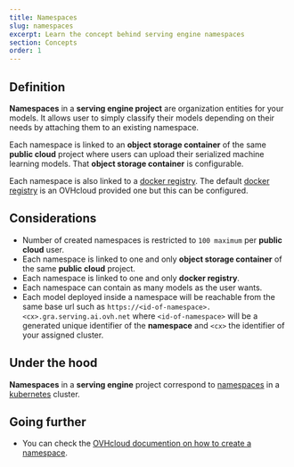 ```yaml
---
title: Namespaces
slug: namespaces
excerpt: Learn the concept behind serving engine namespaces
section: Concepts
order: 1
---
```

## Definition

**Namespaces** in a **serving engine project** are organization entities
for your models. It allows user to simply classify their models
depending on their needs by attaching them to an existing namespace.

Each namespace is linked to an **object storage container** of the same
**public cloud** project where users can upload their serialized machine
learning models. That **object storage container** is configurable.

Each namespace is also linked to a [docker
registry](https://docs.docker.com/registry/). The default [docker
registry](https://docs.docker.com/registry/) is an OVHcloud provided one
but this can be configured.

## Considerations

-   Number of created namespaces is restricted to `100 maximum` per
    **public cloud** user.
-   Each namespace is linked to one and only **object storage
    container** of the same **public cloud** project.
-   Each namespace is linked to one and only **docker registry**.
-   Each namespace can contain as many models as the user wants.
-   Each model deployed inside a namespace will be reachable from the
    same base url such as
    `https://<id-of-namespace>.<cx>.gra.serving.ai.ovh.net` where
    `<id-of-namespace>` will be a generated unique identifier of the
    **namespace** and `<cx>` the identifier of your assigned cluster.

## Under the hood

**Namespaces** in a **serving engine** project correspond to
[namespaces](https://kubernetes.io/docs/concepts/overview/working-with-objects/namespaces/)
in a [kubernetes](https://kubernetes.io/) cluster.

## Going further

-   You can check the [OVHcloud documention on how to create a
    namespace](../initialize-namespace).
